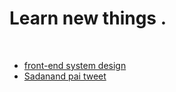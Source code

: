 <h1>Learn new things .</h1>

</br>

<ul>
  <li><a href="https://www.greatfrontend.com/system-design">front-end system design</a></li>
    <li><a href="https://twitter.com/paicube/status/1744598724075221145">Sadanand pai tweet</a></li>
</ul>
